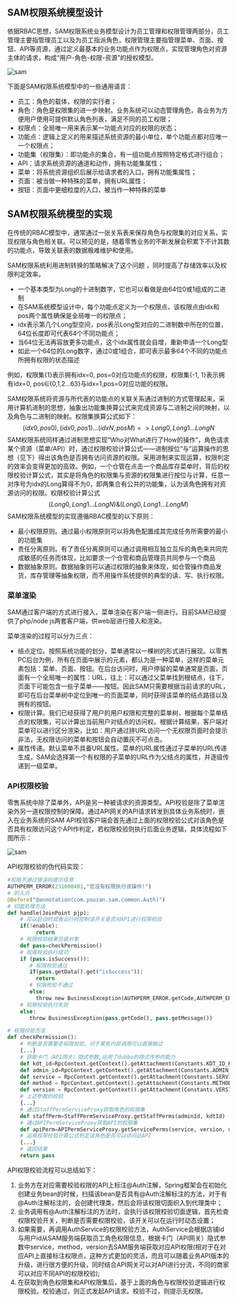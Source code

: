 ## SAM权限系统模型设计

依据RBAC思想，SAM权限系统业务模型设计为员工管理和权限管理两部分，员工管理主要指管理员工以及为员工指派角色，权限管理主要指管理菜单、页面、按钮、API等资源，通过定义最基本的业务功能点作为权限点，实现管理角色对资源主体的请求，构成“用户-角色-权限-资源”的授权模型。

![sam](https://img.yzcdn.cn/public_files/2018/03/02/d02bd76ecd033c3d5c2838d152514fce.jpeg)

下面是SAM权限系统模型中的一些通用语言：

- 员工：角色的载体，权限的实行者；
- 角色：角色是权限集的进一步映射。业务系统可以动态管理角色，各业务为方便用户使用可提供默认角色列表，满足不同的员工权限；
- 权限点：全局唯一用来表示某一功能点对应的权限的状态；
- 功能点：逻辑上定义的用来描述系统资源的最小单位，单个功能点都对应唯一一个权限点；
- 功能集（权限集）：即功能点的集合，有一组功能点按照特定格式进行组合；
- API：请求系统资源的通道和动作，拥有功能集属性；
- 菜单：将系统资源组织后展示给请求者的入口，拥有功能集属性；
- 页面：被当做一种特殊的菜单，拥有URL属性；
- 按钮：页面中更细粒度的入口，被当作一种特殊的菜单

## SAM权限系统模型的实现

在传统的RBAC模型中，通常通过一张关系表来保存角色与权限集的对应关系，实现权限与角色相关联。可以预见的是，随着零售业务的不断发展会积累下不计其数的功能点，导致关联表的数据极难维护和使用。

SAM权限系统利用进制转换的策略解决了这个问题 ，同时提高了存储效率以及权限判定效率。

- 一个基本类型为Long的十进制数字，它也可以看做是由64位0或1组成的二进制
- 在SAM系统模型设计中，每个功能点定义为一个权限点，该权限点由idx和pos两个属性确保是全局唯一的权限点；
- idx表示第几个Long型空间，pos表示Long型对应的二进制数中所在的位置，64位长度即可代表64个不同功能点；
- 当64位无法再容放更多功能点，这个idx属性就会自增，重新申请一个Long型
- 如此一个64位的Long数字，通过0或1组合，即可表示最多64个不同的功能点所拥有权限的状态描述

例如，权限集{1}表示拥有idx=0, pos=0对应功能点的权限，权限集{-1, 1}表示拥有idx=0, pos∈{0,1,2...63}与idx=1,pos=0对应功能的权限。

SAM权限系统将资源与所代表的功能点的关联关系通过进制的方式管理起来，采用计算机进制的思想，抽象出功能集换算公式来完成资源与二进制之间的映射，以及角色与二进制的映射。权限集换算公式如下：
$$
{(idx0,pos0),(idx0,pos1)…(idxN,posM)} => {Long0,Long1…LongN}
$$
SAM权限系统同样通过进制思想实现“Who对What进行了How的操作”，角色请求某个资源（菜单/API）时，通过权限校验计算公式——进制按位“与”运算操作的思想（见下）得出该角色是否拥有访问资源的权限。采用进制来实现运算，权限判定的效率会变得更加的高效。例如，一个仓管在点击一个商品库存菜单时，背后的权限校验计算公式，其实是将角色的权限集与资源的权限集进行按位与计算，任意一对序号为idx的Long算得不为0，即两集合有公共的功能集，认为该角色拥有对资源访问的权限。权限校验计算公式
$$
(Long0,Long1…LongN) \&(Long0,Long1…LongM)
$$
SAM权限系统模型的实现遵循RBAC模型的以下原则：

- 最小权限原则。通过最小权限原则可以将角色配置成其完成任务所需要的最小的功能集
- 责任分离原则。有了责任分离原则可以通过调用相互独立互斥的角色来共同完成敏感的任务而体现，比如要求一个仓管和商品管理员共同参与一个商品
- 数据抽象原则。数据抽象则可以通过权限的抽象来体现，如仓管操作商品发货，库存管理等抽象权限，而不用操作系统提供的典型的读、写、执行权限。

### 菜单渲染

SAM通过客户端的方式进行接入，菜单渲染在客户端一侧进行。目前SAM已经提供了php/node js两套客户端，供web层进行接入和渲染。

菜单渲染的过程可以分为三点：

- 结点定位。按照系统功能的划分，菜单通常以一棵树的形式进行展现。以零售PC后台为例，所有在页面中展示的元素，都认为是一种菜单，这样的菜单元素包括：菜单、页面、按钮。在后台访问时，用户停留的菜单通常是页面，页面有一个全局唯一的属性：URL，往上：可以通过父菜单找到根结点，往下，页面下可能包含一些子菜单——按钮。因此SAM只需要根据当前请求的URL，即可在后台菜单树中定位到唯一的页面菜单，同时获得该菜单的结点路径以及拥有的按钮。
- 权限计算。我们已经获得了用户的用户权限和完整的菜单树，根据每个菜单结点的权限集，可以计算出当前用户对结点的访问权。根据计算结果，客户端对菜单可以进行区分渲染，比如：用户通过拼URL访问一个无权限页面时会提示非法，无权限访问的菜单和按钮会自动置灰不可点击。
- 属性传递。默认菜单不具备URL属性。菜单的URL属性通过子菜单的URL传递生成，SAM会选择第一个有权限的子菜单的URL作为父结点的属性，并逐级传递到一级菜单。

### API权限校验

零售系统中除了菜单外，API是另一种被请求的资源类型。API校验是除了菜单渲染外另一道权限控制的保障。通过API网关的API请求转发到具体业务系统时，嵌入在业务系统的SAM API校验客户端会首先通过上面的权限校验公式对该角色是否具有权限访问这个API作判定，若权限校验则执行后面业务逻辑，具体流程如下图所示：

![sam](https://img.yzcdn.cn/public_files/2018/03/02/99443ea1c95caee396ac2473bf35f7e4.jpeg)

API权限校验的伪代码实现：

```python 
#权限不通过错误码提示信息
AUTHPERM_ERROR(231000401,"您没有权限执行该操作!")  
# 织入点
@Before("@annotation(com.youzan.sam.common.Auth)")
# 切面处理方法
def handle(JoinPoint pjp):  
    # 可以启动时或者运行时控制该开关是否对API进行权限校验
    if(!enable):
         return
    # 权限校验结果包装对象
    def pass=checkPermission()
    # 权限校验执行成功
    if (pass.isSuccess()):
       # 权限校验通过
       if(pass.getData().get("isSuccess")):
         return
       # 权限校验不通过
       else:
         throw new BusinessException(AUTHPERM_ERROR.getCode,AUTHPERM_ERROR.getMessage());
    # 权限校验执行失败
    else:
       throw BusinessException(pass.getCode(), pass.getMessage())

# 权限校验方法
def checkPermission():  
    # 判断是否需要走权限校验，对于某些内部调用可以直接跳过
    {...}
    # 获取卡门（API网关）隐式参数,运用了dubbo的隐式传参的能力
    def kdt_id=RpcContext.getContext().getAttachment(Constants.KDT_ID_KEY)
    def admin_id=RpcContext.getContext().getAttachment(Constants.ADMIN_ID_KEY)
    def service = RpcContext.getContext().getAttachment(Constants.SERVICE_KEY)
    def method = RpcContext.getContext().getAttachment(Constants.METHOD_KEY)
    def version = RpcContext.getContext().getAttachment(Constants.VERSION_KEY)
    # 上述参数的校验
    {...}
    # 通过StaffPermServiceProxy获取角色的权限集
    def staffPerm=StaffPermServiceProxy.getStaffPerms(adminId, kdtId)
    # 通过APIPermServiceProxy获取API的权限集
    def apiPerm=APIPermServiceProxy.getServicePerms(service, version, method)
    # 运用权限校验计算公式判定该角色是否可以访问此API
    {...}
    # 返回结果
    return pass
```

API权限校验流程可以总结如下：

1. 业务方在对应需要校验权限的API上标注@Auth注解，Spring框架会在初始化创建业务bean的时候，扫描该bean是否具有@Auth注解标注的方法，对于有@Auth注解标注的，会创建代理类，然后会将该权限切面织入到代理类中；
2. 业务调用有@Auth注解标注的方法时，会执行该权限校验切面逻辑，首先检查权限校验开关，判断是否需要权限校验，该开关可以在运行时动态设置；
3. 如果需要，再调用AuthService的权限校验方法，AuthService会根据店铺id与用户id从SAM服务端获取员工角色权限信息，根据卡门（API网关）隐式参数中service，method，version去SAM服务端获取对应API权限(相对于在对应API上直接标注权限点，这种方式更加的灵活，而且可以随着业务API版本的升级，进行很方便的升级，同时结合API网关可以对API进行分流，不同的商家可以对应不同API的权限校验);
4. 在获取到角色权限集和API权限集后，基于上面的角色与权限校验逻辑进行权限校验。校验通过，则正式发起API请求。校验不过，则提示无权限。
